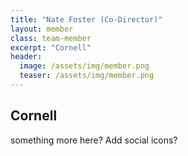 ```yaml
---
title: "Nate Foster (Co-Director)"
layout: member
class: team-member
excerpt: "Cornell"
header:
  image: /assets/img/member.png 
  teaser: /assets/img/member.png
---
```

## Cornell
something more here? Add social icons?
